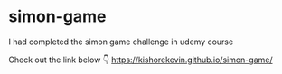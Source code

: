 # simon-game
I had completed the simon game challenge in udemy course

Check out the link below 👇
https://kishorekevin.github.io/simon-game/
